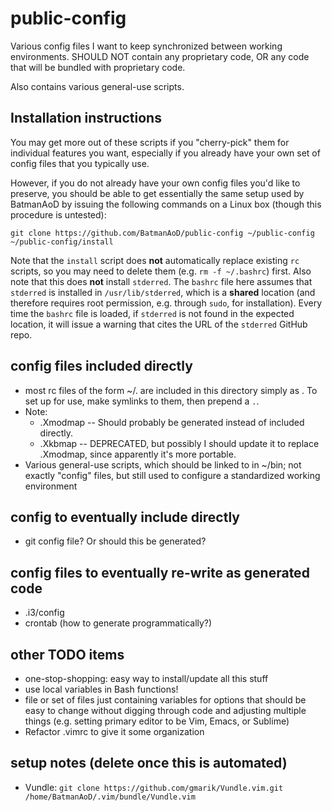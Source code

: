 public-config
=============

Various config files I want to keep synchronized between working environments. SHOULD NOT contain any proprietary code, OR any code that will be bundled with proprietary code.

Also contains various general-use scripts.

Installation instructions
-----------
You may get more out of these scripts if you "cherry-pick" them for individual features you want, especially if you already have your own set of config files that you typically use.

However, if you do not already have your own config files you'd like to preserve, you should be able to get essentially the same setup used by BatmanAoD by issuing the following commands on a Linux box (though this procedure is untested):
```
git clone https://github.com/BatmanAoD/public-config ~/public-config
~/public-config/install
```
Note that the `install` script does **not** automatically replace existing `rc` scripts, so you may need to delete them (e.g. `rm -f ~/.bashrc`) first.
Also note that this does **not** install `stderred`. The `bashrc` file here assumes that `stderred` is installed in `/usr/lib/stderred`, which is a **shared** location (and therefore requires root permission, e.g. through `sudo`, for installation). Every time the `bashrc` file is loaded, if `stderred` is not found in the expected location, it will issue a warning that cites the URL of the `stderred` GitHub repo.

config files included directly
-----------
 * most rc files of the form ~/.<type> are included in this directory simply
    as <type>. To set up for use, make symlinks to them, then prepend a `.`.
 * Note:
    * .Xmodmap -- Should probably be generated instead of included directly.
    * .Xkbmap -- DEPRECATED, but possibly I should update it to replace .Xmodmap,
                since apparently it's more portable.
 * Various general-use scripts, which should be linked to in ~/bin; not
        exactly "config" files, but still used to configure a standardized
        working environment

config to eventually include directly
-----------
 * git config file? Or should this be generated?

config files to eventually re-write as generated code
-----------
 * .i3/config
 * crontab (how to generate programmatically?)

other TODO items
-----------
 * one-stop-shopping: easy way to install/update all this stuff
 * use local variables in Bash functions!
 * file or set of files just containing variables for options that should be
    easy to change without digging through code and adjusting multiple things 
    (e.g. setting primary editor to be Vim, Emacs, or Sublime)
 * Refactor .vimrc to give it some organization

setup notes (delete once this is automated)
-----------
 * Vundle:
    `git clone https://github.com/gmarik/Vundle.vim.git /home/BatmanAoD/.vim/bundle/Vundle.vim`
